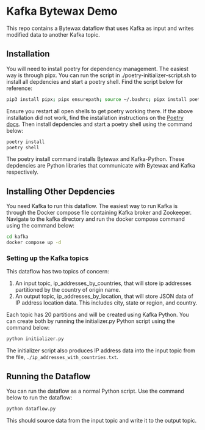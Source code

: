 # Kafka Bytewax Demo
This repo contains a Bytewax dataflow that uses Kafka as input and writes modified data to another Kafka topic. 

## Installation
You will need to install poetry for dependency management. The easiest way is through pipx. You can run the script in ./poetry-initializer-script.sh to install all depdencies and start a poetry shell. Find the script below for reference:

```sh
pip3 install pipx; pipx ensurepath; source ~/.bashrc; pipx install poetry; poetry install; poetry shell
```

Ensure you restart all open shells to get poetry working there. If the above installation did not work, find the installation instructions on the [Poetry docs](https://python-poetry.org/docs/). Then install depdencies and start a poetry shell using the command below:

```sh
poetry install
poetry shell
```

The poetry install command installs Bytewax and Kafka-Python. These depdencies are Python libraries that communicate with Bytewax and Kafka respectively.

## Installing Other Depdencies

You need Kafka to run this dataflow. The easiest way to run Kafka is through the Docker compose file containing Kafka broker and Zookeeper. Navigate to the kafka directory and run the docker compose command using the command below:

```sh
cd kafka
docker compose up -d
```

### Setting up the Kafka topics

This dataflow has two topics of concern:

1. An input topic, ip_addresses_by_countries, that will store ip addresses partitioned by the country of origin name.
2. An output topic, ip_addresses_by_location, that will store JSON data of IP address location data. This includes city, state or region, and country.

Each topic has 20 partitions and will be created using Kafka Python. You can create both by running the initializer.py Python script using the command below:

```sh
python initializer.py
```

The initializer script also produces IP address data into the input topic from the file, `./ip_addresses_with_countries.txt`.

## Running the Dataflow

You can run the dataflow as a normal Python script. Use the command below to run the dataflow:

```sh
python dataflow.py
```

This should source data from the input topic and write it to the output topic.